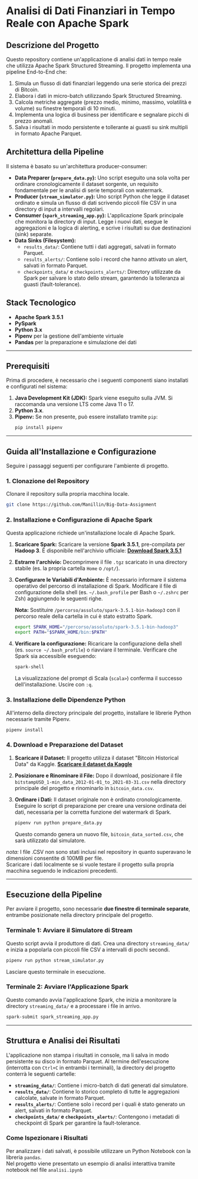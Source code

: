 # Analisi di Dati Finanziari in Tempo Reale con Apache Spark

## Descrizione del Progetto

Questo repository contiene un'applicazione di analisi dati in tempo reale che utilizza Apache Spark Structured Streaming. Il progetto implementa una pipeline End-to-End che:
1.  Simula un flusso di dati finanziari leggendo una serie storica dei prezzi di Bitcoin.
2.  Elabora i dati in micro-batch utilizzando Spark Structured Streaming.
3.  Calcola metriche aggregate (prezzo medio, minimo, massimo, volatilità e volume) su finestre temporali di 10 minuti.
4.  Implementa una logica di business per identificare e segnalare picchi di prezzo anomali.
5.  Salva i risultati in modo persistente e tollerante ai guasti su sink multipli in formato Apache Parquet.

## Architettura della Pipeline

Il sistema è basato su un'architettura producer-consumer:

-   **Data Preparer (`prepare_data.py`):** Uno script eseguito una sola volta per ordinare cronologicamente il dataset sorgente, un requisito fondamentale per le analisi di serie temporali con watermark.
-   **Producer (`stream_simulator.py`):** Uno script Python che legge il dataset ordinato e simula un flusso di dati scrivendo piccoli file CSV in una directory di input a intervalli regolari.
-   **Consumer (`spark_streaming_app.py`):** L'applicazione Spark principale che monitora la directory di input. Legge i nuovi dati, esegue le aggregazioni e la logica di alerting, e scrive i risultati su due destinazioni (sink) separate.
-   **Data Sinks (Filesystem):**
    -   `results_data/`: Contiene tutti i dati aggregati, salvati in formato Parquet.
    -   `results_alerts/`: Contiene solo i record che hanno attivato un alert, salvati in formato Parquet.
    -   `checkpoints_data/` e `checkpoints_alerts/`: Directory utilizzate da Spark per salvare lo stato dello stream, garantendo la tolleranza ai guasti (fault-tolerance).

## Stack Tecnologico

-   **Apache Spark 3.5.1**
-   **PySpark**
-   **Python 3.x**
-   **Pipenv** per la gestione dell'ambiente virtuale
-   **Pandas** per la preparazione e simulazione dei dati

---

## Prerequisiti

Prima di procedere, è necessario che i seguenti componenti siano installati e configurati nel sistema:

1.  **Java Development Kit (JDK):** Spark viene eseguito sulla JVM. Si raccomanda una versione LTS come Java 11 o 17.
2.  **Python 3.x**.
3.  **Pipenv:** Se non presente, può essere installato tramite `pip`:
    ```bash
    pip install pipenv
    ```

---

## Guida all'Installazione e Configurazione

Seguire i passaggi seguenti per configurare l'ambiente di progetto.

### 1. Clonazione del Repository

Clonare il repository sulla propria macchina locale.
```bash
git clone https://github.com/Manillin/Big-Data-Assignment
```

### 2. Installazione e Configurazione di Apache Spark

Questa applicazione richiede un'installazione locale di Apache Spark.

1.  **Scaricare Spark:** Scaricare la versione **Spark 3.5.1**, pre-compilata per **Hadoop 3**. È disponibile nell'archivio ufficiale:
    [**Download Spark 3.5.1**](https://archive.apache.org/dist/spark/spark-3.5.1/spark-3.5.1-bin-hadoop3.tgz)

2.  **Estrarre l'archivio:** Decomprimere il file `.tgz` scaricato in una directory stabile (es. la propria cartella `Home` o `/opt/`).

3.  **Configurare le Variabili d'Ambiente:** È necessario informare il sistema operativo del percorso di installazione di Spark. Modificare il file di configurazione della shell (es. `~/.bash_profile` per Bash o `~/.zshrc` per Zsh) aggiungendo le seguenti righe.

    **Nota:** Sostituire `/percorso/assoluto/spark-3.5.1-bin-hadoop3` con il percorso reale della cartella in cui è stato estratto Spark.

    ```bash
    export SPARK_HOME="/percorso/assoluto/spark-3.5.1-bin-hadoop3"
    export PATH="$SPARK_HOME/bin:$PATH"
    ```

4.  **Verificare la configurazione:** Ricaricare la configurazione della shell (es. `source ~/.bash_profile`) o riavviare il terminale. Verificare che Spark sia accessibile eseguendo:
    ```bash
    spark-shell
    ```
    La visualizzazione del prompt di Scala (`scala>`) conferma il successo dell'installazione. Uscire con `:q`.

### 3. Installazione delle Dipendenze Python

All'interno della directory principale del progetto, installare le librerie Python necessarie tramite Pipenv.
```bash
pipenv install
```

### 4. Download e Preparazione del Dataset

1.  **Scaricare il Dataset:** Il progetto utilizza il dataset "Bitcoin Historical Data" da Kaggle.
    [**Scaricare il dataset da Kaggle**](https://www.kaggle.com/datasets/mczielinski/bitcoin-historical-data)

2.  **Posizionare e Rinominare il File:** Dopo il download, posizionare il file `bitstampUSD_1-min_data_2012-01-01_to_2021-03-31.csv` nella directory principale del progetto e rinominarlo in `bitcoin_data.csv`.

3.  **Ordinare i Dati:** Il dataset originale non è ordinato cronologicamente. Eseguire lo script di preparazione per creare una versione ordinata dei dati, necessaria per la corretta funzione del watermark di Spark.
    ```bash
    pipenv run python prepare_data.py
    ```
    Questo comando genera un nuovo file, `bitcoin_data_sorted.csv`, che sarà utilizzato dal simulatore.

_nota:_ I file .CSV non sono stati inclusi nel repository in quanto superavano le dimensioni consentite di 100MB per file.  
Scaricare i dati localmente se si vuole testare il progetto sulla propria macchina seguendo le indicazioni precedenti.  

---

## Esecuzione della Pipeline

Per avviare il progetto, sono necessarie **due finestre di terminale separate**, entrambe posizionate nella directory principale del progetto.

### Terminale 1: Avviare il Simulatore di Stream

Questo script avvia il produttore di dati. Crea una directory `streaming_data/` e inizia a popolarla con piccoli file CSV a intervalli di pochi secondi.
```bash
pipenv run python stream_simulator.py
```
Lasciare questo terminale in esecuzione.

### Terminale 2: Avviare l'Applicazione Spark

Questo comando avvia l'applicazione Spark, che inizia a monitorare la directory `streaming_data/` e a processare i file in arrivo.
```bash
spark-submit spark_streaming_app.py
```

---

## Struttura e Analisi dei Risultati

L'applicazione non stampa i risultati in console, ma li salva in modo persistente su disco in formato Parquet. Al termine dell'esecuzione (interrotta con `Ctrl+C` in entrambi i terminali), la directory del progetto conterrà le seguenti cartelle:

-   **`streaming_data/`**: Contiene i micro-batch di dati generati dal simulatore.
-   **`results_data/`**: Contiene lo storico completo di tutte le aggregazioni calcolate, salvate in formato Parquet.
-   **`results_alerts/`**: Contiene solo i record per i quali è stato generato un alert, salvati in formato Parquet.
-   **`checkpoints_data/` e `checkpoints_alerts/`**: Contengono i metadati di checkpoint di Spark per garantire la fault-tolerance.

### Come Ispezionare i Risultati

Per analizzare i dati salvati, è possibile utilizzare un Python Notebook con la libreria `pandas`.  
Nel progetto viene presentato un esempio di analisi interattiva tramite notebook nel file `analisi.ipynb`